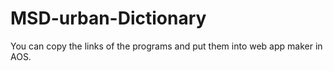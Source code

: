 # MSD-urban-Dictionary
 You can copy the links of the programs and put them into web app maker in AOS.
